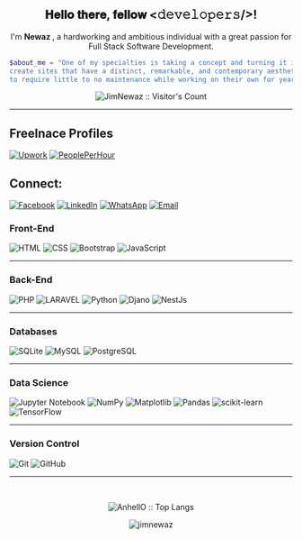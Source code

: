 <div align="center">
  <h2> 𝐇𝐞𝐥𝐥𝐨 𝐭𝐡𝐞𝐫𝐞, 𝐟𝐞𝐥𝐥𝐨𝐰 <𝚍𝚎𝚟𝚎𝚕𝚘𝚙𝚎𝚛𝚜/>! </h2>
</div>

<div align="center">
  <p> 
    I'm <b> Newaz </b>, a hardworking and ambitious individual with a great passion for Full Stack Software Development. 
  </p>    

</div>


```PHP
$about_me = "One of my specialties is taking a concept and turning it into a fully functional platform. I go above and above to 
create sites that have a distinct, remarkable, and contemporary aesthetic appeal. I'm able to optimize complicated integrations 
to require little to no maintenance while working on their own for years because of my considerable knowledge of web mechanics."
```

<div align="center"> <p><img src="https://profile-counter.glitch.me/{JimNewaz}/count.svg" alt="JimNewaz :: Visitor's Count" /></p> </div>

<hr>

## Freelnace Profiles
[![Upwork](https://img.shields.io/badge/UpWork-6FDA44?style=for-the-badge&logo=Upwork&logoColor=white)](https://www.upwork.com/freelancers/~0145d52d72c6c3e698)
[![PeoplePerHour](https://img.shields.io/badge/peopleperhour-FF7300?style=for-the-badge&logo=peopleperhour&logoColor=white)](https://www.peopleperhour.com/freelancer/technology-programming/sayed_nur_e-newaz-wix-php-wordpress-laravel-qajvavx)

## Connect:
[![Facebook](https://img.shields.io/badge/Facebook-%231877F2.svg?logo=Facebook&logoColor=white&style=for-the-badge)](https://www.facebook.com/jim.newaz)
[![LinkedIn](https://img.shields.io/badge/linkedin-%230077B5.svg?logo=linkedin&logoColor=white&style=for-the-badge)](https://www.linkedin.com/in/sayed-nur-e-newaz-77a40a1b8/) 
[![WhatsApp](https://img.shields.io/badge/WhatsApp-25D366?logo=whatsapp&logoColor=white&style=for-the-badge)](https://wa.me/01611163133)
[![Email](https://img.shields.io/badge/Gmail-D14836?style=for-the-badge&logo=gmail&logoColor=white)](mailto:ximnewaz@gmail.com)

### Front-End
![HTML](https://img.shields.io/badge/HTML-239120?style=for-the-badge&logo=html5&logoColor=white) ![CSS](https://img.shields.io/badge/CSS-239120?&style=for-the-badge&logo=css3&logoColor=white) ![Bootstrap](https://img.shields.io/badge/bootstrap-%23563D7C.svg?logo=bootstrap&logoColor=white&style=for-the-badge) ![JavaScript](https://img.shields.io/badge/javascript-%23323330.svg?logo=javascript&logoColor=%23F7DF1E&style=for-the-badge)

<hr>

### Back-End

![PHP](https://img.shields.io/badge/PHP-777BB4?style=for-the-badge&logo=php&logoColor=white) 
![LARAVEL](https://img.shields.io/badge/Laravel-FF2D20?style=for-the-badge&logo=laravel&logoColor=white) 
![Python](https://img.shields.io/badge/Python-14354C?style=for-the-badge&logo=python&logoColor=white) 
![Djano](https://img.shields.io/badge/Django-092E20?style=for-the-badge&logo=django&logoColor=white)
![NestJs](https://img.shields.io/badge/NestJs-E0234E?style=for-the-badge&logo=NestJs&logoColor=white)

<hr>

### Databases
![SQLite](https://img.shields.io/badge/SQLite-07405E?style=for-the-badge&logo=sqlite&logoColor=white) ![MySQL](https://img.shields.io/badge/MySQL-00000F?style=for-the-badge&logo=mysql&logoColor=white) ![PostgreSQL](https://img.shields.io/badge/PostgreSQL-316192?style=for-the-badge&logo=postgresql&logoColor=white)

<hr>

### Data Science

![Jupyter Notebook](https://img.shields.io/badge/jupyter-%23FA0F00.svg?style=for-the-badge&logo=jupyter&logoColor=white)
![NumPy](https://img.shields.io/badge/numpy-%23013243.svg?style=for-the-badge&logo=numpy&logoColor=white)
![Matplotlib](https://img.shields.io/badge/Matplotlib-%23ffffff.svg?style=for-the-badge&logo=Matplotlib&logoColor=black)
![Pandas](https://img.shields.io/badge/pandas-%23150458.svg?style=for-the-badge&logo=pandas&logoColor=white)
![scikit-learn](https://img.shields.io/badge/scikit--learn-%23F7931E.svg?style=for-the-badge&logo=scikit-learn&logoColor=white)
![TensorFlow](https://img.shields.io/badge/TensorFlow-FF6F00?style=for-the-badge&logo=tensorflow&logoColor=white)

<hr>

### Version Control

![Git](https://img.shields.io/badge/git-%23F05033.svg?logo=git&logoColor=white&style=for-the-badge) ![GitHub](https://img.shields.io/badge/github-%23121011.svg?logo=github&logoColor=white&style=for-the-badge)

<hr>

<br>

<p align="center"><img src="https://github-readme-stats.vercel.app/api/top-langs/?username=JimNewaz&show_icons=true&locale=en&theme=tokyonight&layout=compact" alt="AnhellO :: Top Langs" /></p>


<p align="center"><img src="https://github-readme-stats.vercel.app/api?username=jimnewaz&show_icons=true&locale=en&theme=synthwave" alt="jimnewaz" /></p>







